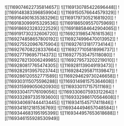 ![[1169074622735814657]]
![[1169130785422696448]]
![[1169148383396859904]]
![[1169150576644579329]]
![[1169164901635383296]]
![[1169179730521681920]]
![[1169183099915329536]]
![[1169186509557075969]]
![[1169186923283222529]]
![[1169188584642904065]]
![[1169191730232606720]]
![[1169231985476161536]]
![[1169274858657800192]]
![[1169274996470013952]]
![[1169275520967675904]]
![[1169276131817734144]]
![[1169276708228337664]]
![[1169277105818996737]]
![[1169277196957114373]]
![[1169277535475118080]]
![[1169278213006249985]]
![[1169279573202219010]]
![[1169280817765474305]]
![[1169281139049193473]]
![[1169282913957023744]]
![[1169284295871139847]]
![[1169286120552771589]]
![[1169294629730246658]]
![[1169303115075596288]]
![[1169314981575364608]]
![[1169315999050620930]]
![[1169330117157511169]]
![[1169330417176109056]]
![[1169330607593312264]]
![[1169332897335193600]]
![[1169332986170564608]]
![[1169340697444413445]]
![[1169341545717411846]]
![[1169341812181536769]]
![[1169344494657048584]]
![[1169344683195195399]]
![[1169344957653618688]]
![[1169346155928530949]]
